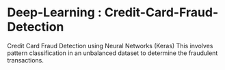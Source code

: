 # Deep-Learning : Credit-Card-Fraud-Detection
Credit Card Fraud Detection using Neural Networks (Keras) This involves pattern classification in an unbalanced dataset to determine the fraudulent transactions.
